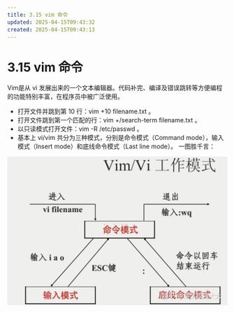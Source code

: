 ```yaml
---
title: 3.15 vim 命令
updated: 2025-04-15T09:43:32
created: 2025-04-15T09:43:13
---
```


# 3.15 vim 命令

Vim是从 vi 发展出来的一个文本编辑器。代码补完、编译及错误跳转等方便编程的功能特别丰富，在程序员中被广泛使用。
- 打开文件并跳到第 10 行：vim +10 filename.txt 。
- 打开文件跳到第一个匹配的行：vim +/search-term filename.txt 。
- 以只读模式打开文件：vim -R /etc/passwd 。
- 基本上 vi/vim 共分为三种模式，分别是命令模式（Command mode），输入模式（Insert mode）和底线命令模式（Last line mode）。
一图胜千言：

![image1](../../../resources/e9d7cce0610b4db1a43ed53471bd2ad4.jpg)
